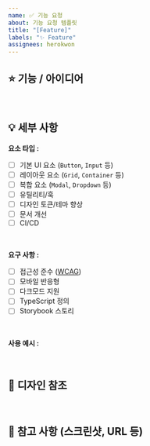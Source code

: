 ```yaml
---
name: ✅ 기능 요청
about: 기능 요청 템플릿
title: "[Feature]"
labels: "✨ Feature"
assignees: herokwon
---
```


## ⭐ 기능 / 아이디어

> 

<br />

## 💡 세부 사항

**요소 타입 :**

- [ ] 기본 UI 요소 (`Button`, `Input` 등)
- [ ] 레이아웃 요소 (`Grid`, `Container` 등)
- [ ] 복합 요소 (`Modal`, `Dropdown` 등)
- [ ] 유틸리티/훅
- [ ] 디자인 토큰/테마 향상
- [ ] 문서 개선
- [ ] CI/CD

<br />

**요구 사항 :**

- [ ] 접근성 준수 ([WCAG](https://w3.org/WAI/standards-guidelines/wcag))
- [ ] 모바일 반응형
- [ ] 다크모드 지원
- [ ] TypeScript 정의
- [ ] Storybook 스토리

<br />

**사용 예시 :**

<br />

## 🎨 디자인 참조

<br />

## 💬 참고 사항 (스크린샷, URL 등)
